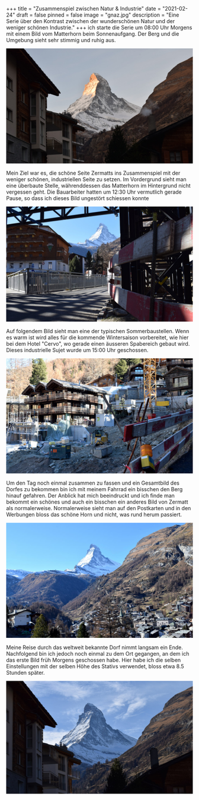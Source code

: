 +++
title = "Zusammenspiel zwischen Natur & Industrie"
date = "2021-02-24"
draft = false
pinned = false
image = "gnaz.jpg"
description = "Eine Serie über den Kontrast zwischen der wunderschönen Natur und der weniger schönen Industrie."
+++
ich starte die Serie um 08:00 Uhr Morgens mit einem Bild vom Matterhorn beim Sonnenaufgang. Der Berg und die Umgebung sieht sehr stimmig und ruhig aus.

![](matterhornschlecht.jpg "Matterhorn 08:00 Uhr")

Mein Ziel war es, die schöne Seite Zermatts ins Zusammenspiel mit der weniger schönen, industriellen Seite zu setzen. Im Vordergrund sieht man eine überbaute Stelle, währenddessen das Matterhorn im Hintergrund nicht vergessen geht. Die Bauarbeiter hatten um 12:30 Uhr vermutlich gerade Pause, so dass ich dieses Bild ungestört schiessen konnte

![](dsc_03.jpg "Überbauung 12:30 Uhr")

Auf folgendem Bild sieht man eine der typischen Sommerbaustellen. Wenn es warm ist wird alles für die kommende Wintersaison vorbereitet, wie hier bei dem Hotel "Cervo", wo gerade einen äusseren Spabereich gebaut wird. Dieses industrielle Sujet wurde um 15:00 Uhr geschossen.

![](schmutz.jpg "Spabereich 14:00 Uhr")

Um den Tag noch einmal zusammen zu fassen und ein Gesamtbild des Dorfes zu bekommen bin ich mit meinem Fahrrad ein bisschen den Berg hinauf gefahren. Der Anblick hat mich beeindruckt und ich finde man bekommt ein schönes und auch ein bisschen ein anderes Bild von Zermatt als normalerweise. Normalerweise sieht man auf den Postkarten und in den Werbungen bloss das schöne Horn und nicht, was rund herum passiert.

![](gnaz.jpg "Dorf 15:15 Uhr")

Meine Reise durch das weltweit bekannte Dorf nimmt langsam ein Ende. Nachfolgend bin ich jedoch noch einmal zu dem Ort gegangen, an dem ich das erste Bild früh Morgens geschossen habe. Hier habe ich die selben Einstellungen mit der selben Höhe des Stativs verwendet, bloss etwa 8.5 Stunden später.

![](moin.jpg "Matterhorn 16:00 Uhr")